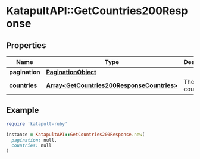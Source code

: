 # KatapultAPI::GetCountries200Response

## Properties

| Name | Type | Description | Notes |
| ---- | ---- | ----------- | ----- |
| **pagination** | [**PaginationObject**](PaginationObject.md) |  |  |
| **countries** | [**Array&lt;GetCountries200ResponseCountries&gt;**](GetCountries200ResponseCountries.md) | The list of countries |  |

## Example

```ruby
require 'katapult-ruby'

instance = KatapultAPI::GetCountries200Response.new(
  pagination: null,
  countries: null
)
```

